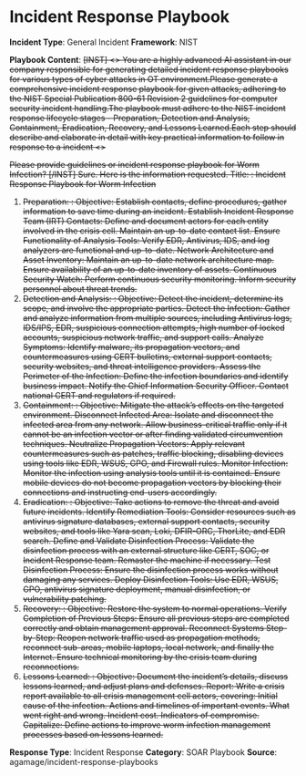 # Incident Response Playbook

**Incident Type**: General Incident
**Framework**: NIST

**Playbook Content**:
<s>[INST] <<SYS>>
You are a highly advanced AI assistant in our company responsible for generating detailed incident response playbooks for various types of cyber attacks in OT environment.Please generate a comprehensive incident response playbook for given attacks, adhering to the NIST Special Publication 800-61 Revision 2 guidelines for computer security incident handling.The playbook must adhere to the NIST incident response lifecycle stages - Preparation, Detection and Analysis, Containment, Eradication, Recovery, and Lessons Learned.Each step should describe and elaborate in detail with key practical information to follow in response to a incident
<</SYS>>

Please provide guidelines or incident response playbook for Worm Infection? [/INST] Sure. Here is the information requested.
Title: : Incident Response Playbook for Worm Infection
1. Preparation: : Objective: Establish contacts, define procedures, gather information to save time during an incident.
Establish Incident Response Team (IRT) Contacts:
Define and document actors for each entity involved in the crisis cell.
Maintain an up-to-date contact list.
Ensure Functionality of Analysis Tools:
Verify EDR, Antivirus, IDS, and log analyzers are functional and up-to-date.
Network Architecture and Asset Inventory:
Maintain an up-to-date network architecture map.
Ensure availability of an up-to-date inventory of assets.
Continuous Security Watch:
Perform continuous security monitoring.
Inform security personnel about threat trends.
2. Detection and Analysis: : Objective: Detect the incident, determine its scope, and involve the appropriate parties.
Detect the Infection:
Gather and analyze information from multiple sources, including Antivirus logs, IDS/IPS, EDR, suspicious connection attempts, high number of locked accounts, suspicious network traffic, and support calls.
Analyze Symptoms:
Identify malware, its propagation vectors, and countermeasures using CERT bulletins, external support contacts, security websites, and threat intelligence providers.
Assess the Perimeter of the Infection:
Define the infection boundaries and identify business impact.
Notify the Chief Information Security Officer.
Contact national CERT and regulators if required.
3. Containment: : Objective: Mitigate the attack’s effects on the targeted environment.
Disconnect Infected Area:
Isolate and disconnect the infected area from any network.
Allow business-critical traffic only if it cannot be an infection vector or after finding validated circumvention techniques.
Neutralize Propagation Vectors:
Apply relevant countermeasures such as patches, traffic blocking, disabling devices using tools like EDR, WSUS, GPO, and Firewall rules.
Monitor Infection:
Monitor the infection using analysis tools until it is contained.
Ensure mobile devices do not become propagation vectors by blocking their connections and instructing end-users accordingly.
4. Eradication: : Objective: Take actions to remove the threat and avoid future incidents.
Identify Remediation Tools:
Consider resources such as antivirus signature databases, external support contacts, security websites, and tools like Yara scan, Loki, DFIR-ORC, ThorLite, and EDR search.
Define and Validate Disinfection Process:
Validate the disinfection process with an external structure like CERT, SOC, or Incident Response team.
Remaster the machine if necessary.
Test Disinfection Process:
Ensure the disinfection process works without damaging any services.
Deploy Disinfection Tools:
Use EDR, WSUS, GPO, antivirus signature deployment, manual disinfection, or vulnerability patching.
5. Recovery: : Objective: Restore the system to normal operations.
Verify Completion of Previous Steps:
Ensure all previous steps are completed correctly and obtain management approval.
Reconnect Systems Step-by-Step:
Reopen network traffic used as propagation methods, reconnect sub-areas, mobile laptops, local network, and finally the Internet.
Ensure technical monitoring by the crisis team during reconnections.
6. Lessons Learned: : Objective: Document the incident’s details, discuss lessons learned, and adjust plans and defenses.
Report:
Write a crisis report available to all crisis management cell actors, covering:
Initial cause of the infection.
Actions and timelines of important events.
What went right and wrong.
Incident cost.
Indicators of compromise.
Capitalize:
Define actions to improve worm infection management processes based on lessons learned.</s>



**Response Type**: Incident Response
**Category**: SOAR Playbook
**Source**: agamage/incident-response-playbooks
